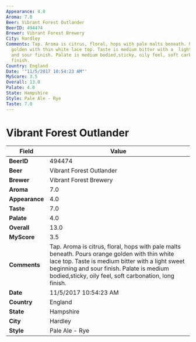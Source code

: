 ```yaml
---
Appearance: 4.0
Aroma: 7.0
Beer: Vibrant Forest Outlander
BeerID: 494474
Brewer: Vibrant Forest Brewery
City: Hardley
Comments: Tap. Aroma is citrus, floral, hops with pale malts beneath. Pours orange
  golden with thin white lace top. Taste is medium bitter with a  light sweet beginning
  and sour finish. Palate is medium bodied,sticky, oily feel, soft carbonation, long
  finish.
Country: England
Date: '"11/5/2017 10:54:23 AM"'
MyScore: 3.5
Overall: 13.0
Palate: 4.0
State: Hampshire
Style: Pale Ale - Rye
Taste: 7.0
---
```


# Vibrant Forest Outlander

| Field         | Value |
|---------------|-------|
| **BeerID** | 494474 |
| **Beer** | Vibrant Forest Outlander |
| **Brewer** | Vibrant Forest Brewery |
| **Aroma** | 7.0 |
| **Appearance** | 4.0 |
| **Taste** | 7.0 |
| **Palate** | 4.0 |
| **Overall** | 13.0 |
| **MyScore** | 3.5 |
| **Comments** | Tap. Aroma is citrus, floral, hops with pale malts beneath. Pours orange golden with thin white lace top. Taste is medium bitter with a  light sweet beginning and sour finish. Palate is medium bodied,sticky, oily feel, soft carbonation, long finish. |
| **Date** | 11/5/2017 10:54:23 AM |
| **Country** | England |
| **State** | Hampshire |
| **City** | Hardley |
| **Style** | Pale Ale - Rye |
